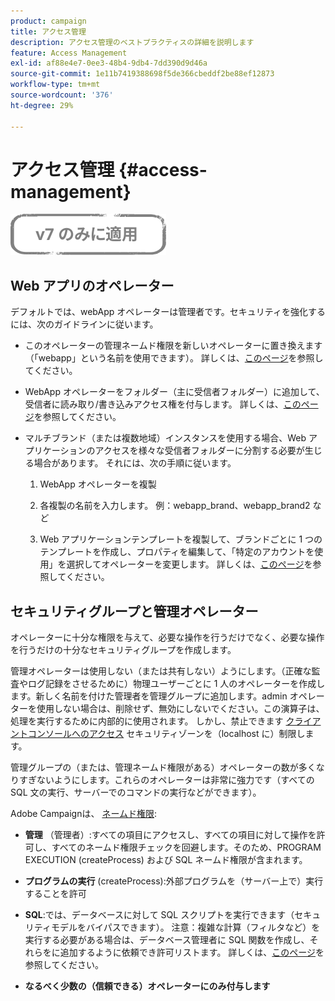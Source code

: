 ```yaml
---
product: campaign
title: アクセス管理
description: アクセス管理のベストプラクティスの詳細を説明します
feature: Access Management
exl-id: af88e4e7-0ee3-48b4-9db4-7dd390d9d46a
source-git-commit: 1e11b7419388698f5de366cbeddf2be88ef12873
workflow-type: tm+mt
source-wordcount: '376'
ht-degree: 29%

---
```


# アクセス管理 {#access-management}

![](../../assets/v7-only.svg)

## Web アプリのオペレーター

デフォルトでは、webApp オペレーターは管理者です。セキュリティを強化するには、次のガイドラインに従います。

* このオペレーターの管理ネームド権限を新しいオペレーターに置き換えます（「webapp」という名前を使用できます）。 詳しくは、[このページ](../../platform/using/access-management.md)を参照してください。

* WebApp オペレーターをフォルダー（主に受信者フォルダー）に追加して、受信者に読み取り/書き込みアクセス権を付与します。 詳しくは、[このページ](../../platform/using/access-management.md)を参照してください。

* マルチブランド（または複数地域）インスタンスを使用する場合、Web アプリケーションのアクセスを様々な受信者フォルダーに分割する必要が生じる場合があります。 それには、次の手順に従います。

   1. WebApp オペレーターを複製

   1. 各複製の名前を入力します。 例：webapp_brand、webapp_brand2 など

   1. Web アプリケーションテンプレートを複製して、ブランドごとに 1 つのテンプレートを作成し、プロパティを編集して、「特定のアカウントを使用」を選択してオペレーターを変更します。  詳しくは、[このページ](../../web/using/defining-web-forms-properties.md)を参照してください。

## セキュリティグループと管理オペレーター

オペレーターに十分な権限を与えて、必要な操作を行うだけでなく、必要な操作を行うだけの十分なセキュリティグループを作成します。

管理オペレーターは使用しない（または共有しない）ようにします。（正確な監査やログ記録をさせるために）物理ユーザーごとに 1 人のオペレーターを作成します。新しく名前を付けた管理者を管理グループに追加します。admin オペレーターを使用しない場合は、削除せず、無効にしないでください。この演算子は、処理を実行するために内部的に使用されます。 しかし、禁止できます [クライアントコンソールへのアクセス](../../platform/using/access-management.md) セキュリティゾーンを（localhost に）制限します。

管理グループの（または、管理ネームド権限がある）オペレーターの数が多くなりすぎないようにします。これらのオペレーターは非常に強力です（すべての SQL 文の実行、サーバーでのコマンドの実行などができます）。

Adobe Campaignは、 [ネームド権限](../../platform/using/access-management.md#named-rights):

* **管理** （管理者）:すべての項目にアクセスし、すべての項目に対して操作を許可し、すべてのネームド権限チェックを回避します。そのため、PROGRAM EXECUTION (createProcess) および SQL ネームド権限が含まれます。

* **プログラムの実行** (createProcess):外部プログラムを（サーバー上で）実行することを許可

* **SQL**:では、データベースに対して SQL スクリプトを実行できます（セキュリティモデルをバイパスできます）。 注意：複雑な計算（フィルタなど）を実行する必要がある場合は、データベース管理者に SQL 関数を作成し、それらをに追加するように依頼でき許可リストます。 詳しくは、[このページ](../../installation/using/scripting-coding-guidelines.md)を参照してください。

* **なるべく少数の（信頼できる）オペレーターにのみ付与します**
